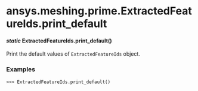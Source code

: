 <a id="ansys-meshing-prime-extractedfeatureids-print-default"></a>

# ansys.meshing.prime.ExtractedFeatureIds.print_default

<a id="ansys.meshing.prime.ExtractedFeatureIds.print_default"></a>

#### *static* ExtractedFeatureIds.print_default()

Print the default values of `ExtractedFeatureIds` object.

### Examples

```pycon
>>> ExtractedFeatureIds.print_default()
```

<!-- !! processed by numpydoc !! -->
